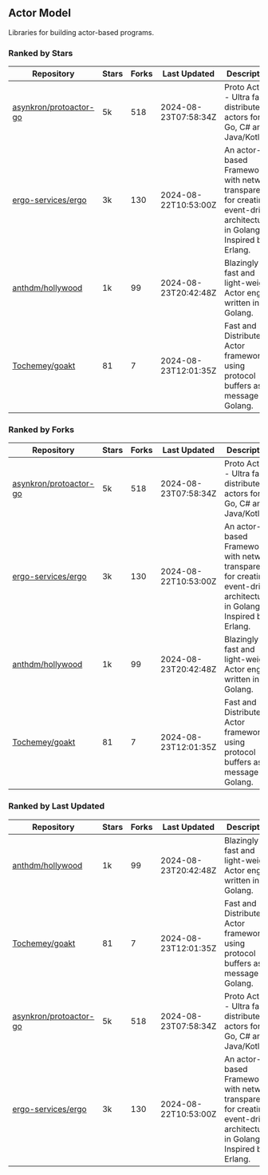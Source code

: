 ## Actor Model

Libraries for building actor-based programs.

### Ranked by Stars

| Repository | Stars | Forks | Last Updated | Description | 
|------------|-------|-------|--------------|-------------|
| [asynkron/protoactor-go](https://github.com/asynkron/protoactor-go) | 5k | 518 | 2024-08-23T07:58:34Z |  Proto Actor - Ultra fast distributed actors for Go, C# and Java/Kotlin. |
| [ergo-services/ergo](https://github.com/ergo-services/ergo) | 3k | 130 | 2024-08-22T10:53:00Z |  An actor-based Framework with network transparency for creating event-driven architecture in Golang. Inspired by Erlang. |
| [anthdm/hollywood](https://github.com/anthdm/hollywood) | 1k | 99 | 2024-08-23T20:42:48Z |  Blazingly fast and light-weight Actor engine written in Golang. |
| [Tochemey/goakt](https://github.com/Tochemey/goakt) | 81 | 7 | 2024-08-23T12:01:35Z |  Fast and Distributed Actor framework using protocol buffers as message for Golang. |

### Ranked by Forks

| Repository | Stars | Forks | Last Updated | Description | 
|------------|-------|-------|--------------|-------------|
| [asynkron/protoactor-go](https://github.com/asynkron/protoactor-go) | 5k | 518 | 2024-08-23T07:58:34Z |  Proto Actor - Ultra fast distributed actors for Go, C# and Java/Kotlin. |
| [ergo-services/ergo](https://github.com/ergo-services/ergo) | 3k | 130 | 2024-08-22T10:53:00Z |  An actor-based Framework with network transparency for creating event-driven architecture in Golang. Inspired by Erlang. |
| [anthdm/hollywood](https://github.com/anthdm/hollywood) | 1k | 99 | 2024-08-23T20:42:48Z |  Blazingly fast and light-weight Actor engine written in Golang. |
| [Tochemey/goakt](https://github.com/Tochemey/goakt) | 81 | 7 | 2024-08-23T12:01:35Z |  Fast and Distributed Actor framework using protocol buffers as message for Golang. |

### Ranked by Last Updated

| Repository | Stars | Forks | Last Updated | Description | 
|------------|-------|-------|--------------|-------------|
| [anthdm/hollywood](https://github.com/anthdm/hollywood) | 1k | 99 | 2024-08-23T20:42:48Z |  Blazingly fast and light-weight Actor engine written in Golang. |
| [Tochemey/goakt](https://github.com/Tochemey/goakt) | 81 | 7 | 2024-08-23T12:01:35Z |  Fast and Distributed Actor framework using protocol buffers as message for Golang. |
| [asynkron/protoactor-go](https://github.com/asynkron/protoactor-go) | 5k | 518 | 2024-08-23T07:58:34Z |  Proto Actor - Ultra fast distributed actors for Go, C# and Java/Kotlin. |
| [ergo-services/ergo](https://github.com/ergo-services/ergo) | 3k | 130 | 2024-08-22T10:53:00Z |  An actor-based Framework with network transparency for creating event-driven architecture in Golang. Inspired by Erlang. |

